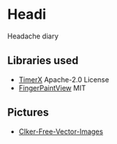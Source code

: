 # Headi
Headache diary

## Libraries used
- [TimerX](https://github.com/arsvechkarev/TimerX) Apache-2.0 License
- [FingerPaintView](https://github.com/PicnicSupermarket/FingerPaintView) MIT

## Pictures
- [Clker-Free-Vector-Images](https://pixabay.com/de/users/clker-free-vector-images-3736/?utm_source=link-attribution&amp;utm_medium=referral&amp;utm_campaign=image&amp;utm_content=29840)